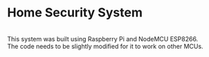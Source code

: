 <h1>Home Security System</h1>
<br />
This system was built using Raspberry Pi and NodeMCU ESP8266.<br/>
The code needs to be slightly modified for it to work on other MCUs.